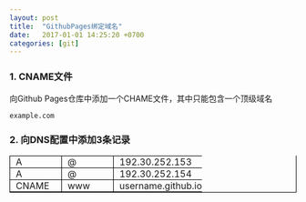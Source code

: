 ```yaml
---
layout: post
title:  "GithubPages绑定域名"
date:   2017-01-01 14:25:20 +0700
categories: [git]
---
```


### 1. CNAME文件
向Github Pages仓库中添加一个CHAME文件，其中只能包含一个顶级域名

```
example.com
```

### 2. 向DNS配置中添加3条记录
<style> 
table{border-right:1px solid #000;border-bottom:1px solid #000} 
table td{border-left:1px solid #000;border-top:1px solid #000;padding:0px 0px 0px 10px} 
</style>  
<table width="400" border="0" cellspacing="0" cellpadding="0"> 
<tr> 
<td width="80">A</td> 
<td width="80">@</td> 
<td width="80">192.30.252.153</td> 
</tr> 
<tr> 
<td>A</td> 
<td>@</td> 
<td>192.30.252.154</td> 
</tr> 
<tr> 
<td>CNAME</td> 
<td>www</td> 
<td>username.github.io</td> 

